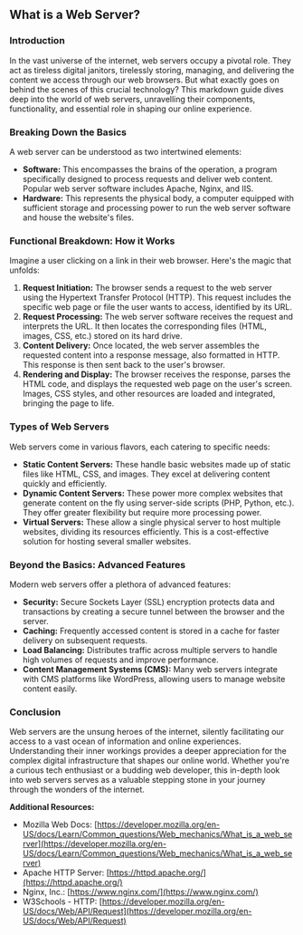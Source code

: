 ## What is a Web Server?

### Introduction

In the vast universe of the internet, web servers occupy a pivotal role. They act as tireless digital janitors, tirelessly storing, managing, and delivering the content we access through our web browsers. But what exactly goes on behind the scenes of this crucial technology? This markdown guide dives deep into the world of web servers, unravelling their components, functionality, and essential role in shaping our online experience.

### Breaking Down the Basics

A web server can be understood as two intertwined elements:

- **Software:** This encompasses the brains of the operation, a program specifically designed to process requests and deliver web content. Popular web server software includes Apache, Nginx, and IIS.
- **Hardware:** This represents the physical body, a computer equipped with sufficient storage and processing power to run the web server software and house the website's files.

### Functional Breakdown: How it Works

Imagine a user clicking on a link in their web browser. Here's the magic that unfolds:

1. **Request Initiation:** The browser sends a request to the web server using the Hypertext Transfer Protocol (HTTP). This request includes the specific web page or file the user wants to access, identified by its URL.
2. **Request Processing:** The web server software receives the request and interprets the URL. It then locates the corresponding files (HTML, images, CSS, etc.) stored on its hard drive.
3. **Content Delivery:** Once located, the web server assembles the requested content into a response message, also formatted in HTTP. This response is then sent back to the user's browser.
4. **Rendering and Display:** The browser receives the response, parses the HTML code, and displays the requested web page on the user's screen. Images, CSS styles, and other resources are loaded and integrated, bringing the page to life.

### Types of Web Servers

Web servers come in various flavors, each catering to specific needs:

- **Static Content Servers:** These handle basic websites made up of static files like HTML, CSS, and images. They excel at delivering content quickly and efficiently.
- **Dynamic Content Servers:** These power more complex websites that generate content on the fly using server-side scripts (PHP, Python, etc.). They offer greater flexibility but require more processing power.
- **Virtual Servers:** These allow a single physical server to host multiple websites, dividing its resources efficiently. This is a cost-effective solution for hosting several smaller websites.

### Beyond the Basics: Advanced Features

Modern web servers offer a plethora of advanced features:

- **Security:** Secure Sockets Layer (SSL) encryption protects data and transactions by creating a secure tunnel between the browser and the server.
- **Caching:** Frequently accessed content is stored in a cache for faster delivery on subsequent requests.
- **Load Balancing:** Distributes traffic across multiple servers to handle high volumes of requests and improve performance.
- **Content Management Systems (CMS):** Many web servers integrate with CMS platforms like WordPress, allowing users to manage website content easily.

### Conclusion

Web servers are the unsung heroes of the internet, silently facilitating our access to a vast ocean of information and online experiences. Understanding their inner workings provides a deeper appreciation for the complex digital infrastructure that shapes our online world. Whether you're a curious tech enthusiast or a budding web developer, this in-depth look into web servers serves as a valuable stepping stone in your journey through the wonders of the internet.

**Additional Resources:**

- Mozilla Web Docs: [https://developer.mozilla.org/en-US/docs/Learn/Common_questions/Web_mechanics/What_is_a_web_server](https://developer.mozilla.org/en-US/docs/Learn/Common_questions/Web_mechanics/What_is_a_web_server)
- Apache HTTP Server: [https://httpd.apache.org/](https://httpd.apache.org/)
- Nginx, Inc.: [https://www.nginx.com/](https://www.nginx.com/)
- W3Schools - HTTP: [https://developer.mozilla.org/en-US/docs/Web/API/Request](https://developer.mozilla.org/en-US/docs/Web/API/Request)